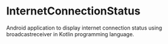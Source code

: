 # InternetConnectionStatus
Android application to display internet connection status using broadcastreceiver in Kotlin programming language.
